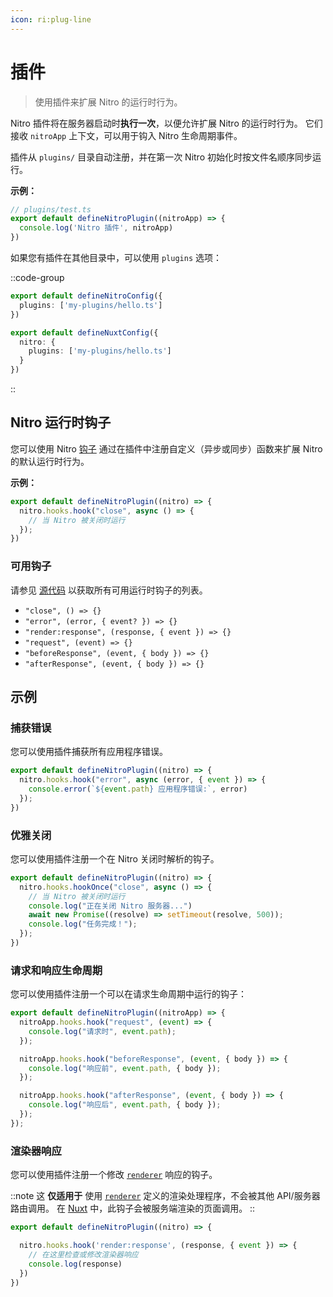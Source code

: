 ```yaml
---
icon: ri:plug-line
---
```


# 插件

> 使用插件来扩展 Nitro 的运行时行为。

Nitro 插件将在服务器启动时**执行一次**，以便允许扩展 Nitro 的运行时行为。
它们接收 `nitroApp` 上下文，可以用于钩入 Nitro 生命周期事件。

插件从 `plugins/` 目录自动注册，并在第一次 Nitro 初始化时按文件名顺序同步运行。


**示例：**

```ts
// plugins/test.ts
export default defineNitroPlugin((nitroApp) => {
  console.log('Nitro 插件', nitroApp)
})
```

如果您有插件在其他目录中，可以使用 `plugins` 选项：

::code-group
```ts [nitro.config.ts]
export default defineNitroConfig({
  plugins: ['my-plugins/hello.ts']
})
```
```ts [nuxt.config.ts]
export default defineNuxtConfig({
  nitro: {
    plugins: ['my-plugins/hello.ts']
  }
})
```
::

## Nitro 运行时钩子

您可以使用 Nitro [钩子](https://github.com/unjs/hookable) 通过在插件中注册自定义（异步或同步）函数来扩展 Nitro 的默认运行时行为。

**示例：**

```ts
export default defineNitroPlugin((nitro) => {
  nitro.hooks.hook("close", async () => {
    // 当 Nitro 被关闭时运行
  });
})
```

### 可用钩子

请参见 [源代码](https://github.com/nitrojs/nitro/blob/v2/src/core/index.ts#L75) 以获取所有可用运行时钩子的列表。

- `"close", () => {}`
- `"error", (error, { event? }) => {}`
- `"render:response", (response, { event }) => {}`
- `"request", (event) => {}`
- `"beforeResponse", (event, { body }) => {}`
- `"afterResponse", (event, { body }) => {}`

## 示例

### 捕获错误

您可以使用插件捕获所有应用程序错误。

```ts
export default defineNitroPlugin((nitro) => {
  nitro.hooks.hook("error", async (error, { event }) => {
    console.error(`${event.path} 应用程序错误:`, error)
  });
})
```

### 优雅关闭

您可以使用插件注册一个在 Nitro 关闭时解析的钩子。

```ts
export default defineNitroPlugin((nitro) => {
  nitro.hooks.hookOnce("close", async () => {
    // 当 Nitro 被关闭时运行
    console.log("正在关闭 Nitro 服务器...")
    await new Promise((resolve) => setTimeout(resolve, 500));
    console.log("任务完成！");
  });
})
```

### 请求和响应生命周期

您可以使用插件注册一个可以在请求生命周期中运行的钩子：

```ts
export default defineNitroPlugin((nitroApp) => {
  nitroApp.hooks.hook("request", (event) => {
    console.log("请求时", event.path);
  });

  nitroApp.hooks.hook("beforeResponse", (event, { body }) => {
    console.log("响应前", event.path, { body });
  });

  nitroApp.hooks.hook("afterResponse", (event, { body }) => {
    console.log("响应后", event.path, { body });
  });
});
```

### 渲染器响应

您可以使用插件注册一个修改 [`renderer`](https://nitro.build/config#renderer) 响应的钩子。

::note
这 **仅适用于** 使用 [`renderer`](https://nitro.build/config#renderer) 定义的渲染处理程序，不会被其他 API/服务器路由调用。
在 [Nuxt](https://nuxt.com/) 中，此钩子会被服务端渲染的页面调用。
::

```ts
export default defineNitroPlugin((nitro) => {

  nitro.hooks.hook('render:response', (response, { event }) => {
    // 在这里检查或修改渲染器响应
    console.log(response)
  })
})
```
